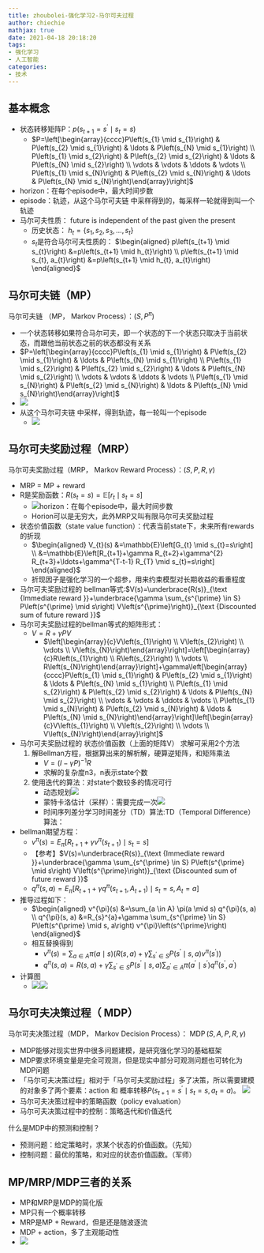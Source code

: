 ```yaml
---
title: zhoubolei-强化学习2-马尔可夫过程
author: chiechie
mathjax: true
date: 2021-04-18 20:18:20
tags:
- 强化学习
- 人工智能
categories:
- 技术
---
```


## 基本概念

- 状态转移矩阵P：$p\left(s_{t+1}=s^{\prime} \mid s_{t}=s\right)$
    - $P=\left[\begin{array}{cccc}P\left(s_{1} \mid s_{1}\right) & P\left(s_{2} \mid s_{1}\right) & \ldots & P\left(s_{N} \mid s_{1}\right) \\ P\left(s_{1} \mid s_{2}\right) & P\left(s_{2} \mid s_{2}\right) & \ldots & P\left(s_{N} \mid s_{2}\right) \\ \vdots & \vdots & \ddots & \vdots \\ P\left(s_{1} \mid s_{N}\right) & P\left(s_{2} \mid s_{N}\right) & \ldots & P\left(s_{N} \mid s_{N}\right)\end{array}\right]$
- horizon：在每个episode中，最大时间步数
- episode：轨迹，从这个马尔可夫链 中采样得到的，每采样一轮就得到叫一个轨迹
- 马尔可夫性质： future is independent of the past given the present
    - 历史状态： $h_{t}=\left\{s_{1}, s_{2}, s_{3}, \ldots, s_{t}\right\}$
    - $s_t$是符合马尔可夫性质的： 
      $\begin{aligned} p\left(s_{t+1} \mid s_{t}\right) &=p\left(s_{t+1} \mid h_{t}\right) \\ p\left(s_{t+1} \mid s_{t}, a_{t}\right) &=p\left(s_{t+1} \mid h_{t}, a_{t}\right) \end{aligned}$


## 马尔可夫链（MP）

马尔可夫链 （MP， Markov Process）：$\left(S, P^{\pi}\right)$

- 一个状态转移如果符合马尔可夫，即一个状态的下一个状态只取决于当前状态，而跟他当前状态之前的状态都没有关系
- $P=\left[\begin{array}{cccc}P\left(s_{1} \mid s_{1}\right) & P\left(s_{2} \mid s_{1}\right) & \ldots & P\left(s_{N} \mid s_{1}\right) \\ P\left(s_{1} \mid s_{2}\right) & P\left(s_{2} \mid s_{2}\right) & \ldots & P\left(s_{N} \mid s_{2}\right) \\ \vdots & \vdots & \ddots & \vdots \\ P\left(s_{1} \mid s_{N}\right) & P\left(s_{2} \mid s_{N}\right) & \ldots & P\left(s_{N} \mid s_{N}\right)\end{array}\right]$
- ![](https://firebasestorage.googleapis.com/v0/b/firescript-577a2.appspot.com/o/imgs%2Fapp%2Frf_learning%2Fsby0HtEUFa.png?alt=media&token=1f6bf364-4cca-4535-9191-4b77bda51131)
- 从这个马尔可夫链 中采样，得到轨迹，每一轮叫一个episode
    - ![](https://firebasestorage.googleapis.com/v0/b/firescript-577a2.appspot.com/o/imgs%2Fapp%2Frf_learning%2FvZ2dIl6a_W.png?alt=media&token=03dda99b-181a-4b48-aec2-03f0679ab1de)

## 马尔可夫奖励过程（MRP）

马尔可夫奖励过程（MRP， Markov Reward Process）：$\left(S, P, R, \gamma\right)$

- MRP = MP + reward
- R是奖励函数：$R\left(s_{t}=s\right)=\mathbb{E}\left[r_{t} \mid s_{t}=s\right]$
    - ![](https://firebasestorage.googleapis.com/v0/b/firescript-577a2.appspot.com/o/imgs%2Fapp%2Frf_learning%2Fo3iwF_-fJr.png?alt=media&token=0fd15a10-a6f0-4588-a019-1a258b22dc8d)horizon：在每个episode中，最大时间步数
    - Horion可以是无穷大，此外MRP又叫有限马尔可夫奖励过程
- 状态价值函数（state value function）：代表当前state下，未来所有rewards的折现
    - $\begin{aligned} V_{t}(s) &=\mathbb{E}\left[G_{t} \mid s_{t}=s\right] \\ &=\mathbb{E}\left[R_{t+1}+\gamma R_{t+2}+\gamma^{2} R_{t+3}+\ldots+\gamma^{T-t-1} R_{T} \mid s_{t}=s\right] \end{aligned}$
    - 折现因子是强化学习的一个超参，用来约束模型对长期收益的看重程度 
- 马尔可夫奖励过程的 bellman等式:$V(s)=\underbrace{R(s)}_{\text {Immediate reward }}+\underbrace{\gamma \sum_{s^{\prime} \in S} P\left(s^{\prime} \mid s\right) V\left(s^{\prime}\right)}_{\text {Discounted sum of future reward }}$
- 马尔可夫奖励过程的bellman等式的矩阵形式：
    - $V=R+\gamma P V$
        - $\left[\begin{array}{c}V\left(s_{1}\right) \\ V\left(s_{2}\right) \\ \vdots \\ V\left(s_{N}\right)\end{array}\right]=\left[\begin{array}{c}R\left(s_{1}\right) \\ R\left(s_{2}\right) \\ \vdots \\ R\left(s_{N}\right)\end{array}\right]+\gamma\left[\begin{array}{cccc}P\left(s_{1} \mid s_{1}\right) & P\left(s_{2} \mid s_{1}\right) & \ldots & P\left(s_{N} \mid s_{1}\right) \\ P\left(s_{1} \mid s_{2}\right) & P\left(s_{2} \mid s_{2}\right) & \ldots & P\left(s_{N} \mid s_{2}\right) \\ \vdots & \vdots & \ddots & \vdots \\ P\left(s_{1} \mid s_{N}\right) & P\left(s_{2} \mid s_{N}\right) & \ldots & P\left(s_{N} \mid s_{N}\right)\end{array}\right]\left[\begin{array}{c}V\left(s_{1}\right) \\ V\left(s_{2}\right) \\ \vdots \\ V\left(s_{N}\right)\end{array}\right]$
- 马尔可夫奖励过程的 状态价值函数（上面的矩阵V） 求解可采用2个方法
    1. 解Bellman方程，根据算出来的解析解，硬算逆矩阵，和矩阵乘法
        - $V=(I-\gamma P)^{-1} R$
        - 求解的复杂度n3，n表示state个数
    2. 使用迭代的算法：对state个数较多的情况可行
        - 动态规划![](https://firebasestorage.googleapis.com/v0/b/firescript-577a2.appspot.com/o/imgs%2Fapp%2Frf_learning%2FMSB3EJXzsN.png?alt=media&token=19f9a683-eec0-48f5-8296-2ac88a4ea3c1)
        - 蒙特卡洛估计（采样）：需要完成一次![](https://firebasestorage.googleapis.com/v0/b/firescript-577a2.appspot.com/o/imgs%2Fapp%2Frf_learning%2F6s5BEi2xsO.png?alt=media&token=1bc3ed8d-81f3-4439-b895-845770f1f651)
        - 时间序列差分学习时间差分（TD）算法:TD（Temporal Difference）算法：
- bellman期望方程：
    - $v^{\pi}(s)=E_{\pi}\left[R_{t+1}+\gamma v^{\pi}\left(s_{t+1}\right) \mid s_{t}=s\right]$
    - 【参考】$V(s)=\underbrace{R(s)}_{\text {Immediate reward }}+\underbrace{\gamma \sum_{s^{\prime} \in S} P\left(s^{\prime} \mid s\right) V\left(s^{\prime}\right)}_{\text {Discounted sum of future reward }}$
    - $q^{\pi}(s, a)=E_{\pi}\left[R_{t+1}+\gamma q^{\pi}\left(s_{t+1}, A_{t+1}\right) \mid s_{t}=s, A_{t}=a\right]$
- 推导过程如下：
    - $\begin{aligned} v^{\pi}(s) &=\sum_{a \in A} \pi(a \mid s) q^{\pi}(s, a) \\ q^{\pi}(s, a) &=R_{s}^{a}+\gamma \sum_{s^{\prime} \in S} P\left(s^{\prime} \mid s, a\right) v^{\pi}\left(s^{\prime}\right) \end{aligned}$
    - 相互替换得到
        - $v^{\pi}(s)=\sum_{a \in A} \pi(a \mid s)\left(R(s, a)+\gamma \sum_{s^{\prime} \in S} P\left(s^{\prime} \mid s, a\right) v^{\pi}\left(s^{\prime}\right)\right)$
        - $q^{\pi}(s, a)=R(s, a)+\gamma \sum_{s^{\prime} \in S} P\left(s^{\prime} \mid s, a\right) \sum_{a^{\prime} \in A} \pi\left(a^{\prime} \mid s^{\prime}\right) q^{\pi}\left(s^{\prime}, a^{\prime}\right)$
- 计算图
    - ![](https://firebasestorage.googleapis.com/v0/b/firescript-577a2.appspot.com/o/imgs%2Fapp%2Frf_learning%2FDt61DqVl6N.png?alt=media&token=9736af0f-e3ef-457b-86d6-abae268af1a3)![](https://firebasestorage.googleapis.com/v0/b/firescript-577a2.appspot.com/o/imgs%2Fapp%2Frf_learning%2FB2u5I82qnF.png?alt=media&token=02a1de1d-4a08-4f43-983b-65eb815df328)
    
##  马尔可夫决策过程（ MDP）

马尔可夫决策过程（MDP， Markov Decision Process）： $\operatorname{MDP}(S, A, P, R, \gamma)$ 

- MDP能够对现实世界中很多问题建模，是研究强化学习的基础框架
- MDP要求环境变量是完全可观测，但是现实中部分可观测问题也可转化为MDP问题
- 「马尔可夫决策过程」相对于「马尔可夫奖励过程」多了决策，所以需要建模的对象多了两个要素：action 和 概率转移$P\left(s_{t+1}=s^{\prime} \mid s_{t}=s, a_{t}=a\right)$。
    ![](https://firebasestorage.googleapis.com/v0/b/firescript-577a2.appspot.com/o/imgs%2Fapp%2Frf_learning%2FbPx8H2l13W.png?alt=media&token=6e62ffdf-8434-40b4-b312-5037d805f911)
- 马尔可夫决策过程中的策略函数（policy evaluation）
- 马尔可夫决策过程中的控制：策略迭代和价值迭代

什么是MDP中的预测和控制？

- 预测问题：给定策略时，求某个状态的价值函数。（先知）
- 控制问题：最优的策略，和对应的状态价值函数。（军师）

## MP/MRP/MDP三者的关系

- MP和MRP是MDP的简化版
- MP只有一个概率转移
- MRP是MP + Reward，但是还是随波逐流
- MDP + action，多了主观能动性
- ![](https://firebasestorage.googleapis.com/v0/b/firescript-577a2.appspot.com/o/imgs%2Fapp%2Frf_learning%2FIuFRm5JvB6.png?alt=media&token=1ad94ce8-0886-4329-8902-dbf859b8ef22)
